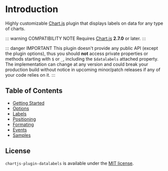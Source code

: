 # Introduction

Highly customizable [Chart.js](http://www.chartjs.org/) plugin that displays labels on data for any type of charts.

::: warning COMPATIBILITY NOTE
Requires [Chart.js](https://github.com/chartjs/Chart.js/releases) **2.7.0** or later.
:::

::: danger IMPORTANT
This plugin doesn't provide any public API (except the plugin options), thus you should **not** access private properties or methods starting with `$` or `_`, including the `$datalabels` attached property. The implementation can change at any version and could break your production build without notice in upcoming minor/patch releases if any of your code relies on it.
:::

## Table of Contents

* [Getting Started](getting-started.md)
* [Options](options.md)
* [Labels](labels.md)
* [Positioning](positioning.md)
* [Formating](formatting.md)
* [Events](events.md)
* [Samples](https://chartjs-plugin-datalabels.netlify.com/samples/)

## License

`chartjs-plugin-datalabels` is available under the [MIT license](https://github.com/chartjs/chartjs-plugin-datalabels/blob/master/LICENSE.md).
